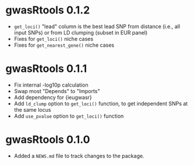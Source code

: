# gwasRtools 0.1.2

* `get_loci()` "lead" column is the best lead SNP from distance (i.e., all input SNPs) or from LD clumping (subset in EUR panel)
* Fixes for `get_loci()` niche cases
* Fixes for `get_nearest_gene()` niche cases

# gwasRtools 0.1.1

* Fix internal -log10p calculation
* Swap most "Depends" to "Imports"
* Add dependency for {ieugwasr}
* Add `ld_clump` option to `get_loci()` function, to get independent SNPs at the same locus
* Add `use_pvalue` option to `get_loci()` function

# gwasRtools 0.1.0

* Added a `NEWS.md` file to track changes to the package.

